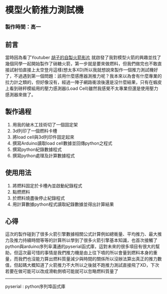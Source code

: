 模型火箭推力測試機
===
### 製作時間：高一
## 前言
當時因為看了Youtuber [胡子的自製火箭影片](https://www.youtube.com/watch?v=LLjmd6RTNYs&ab_channel=%E8%83%A1%E5%AD%90Huzi "Youtube") 就啟發了我對模型火箭的興趣並找了幾個同學一起開始製作了硝糖火箭，第一步就是要來做燃料，但我們做完也不敢直接試射怕直接上太空登月這樣(想太多XD)所以我就想說來製作一個推力測試機好了，不過遇到第一個問題：該用什麼感應器測推力呢？我本來以為會有什麼專業的拉力計之類的，但好像沒有，經過一陣子網路衝浪後還是沒什麼結果，只有在蝦皮上看到磅秤模組用的壓力感測器(Load Cell)雖然我感覺不太專業但還是使用壓力感測器來做了。
## 製作過程
1. 用我的破木工技術切了一個固定架
2. 3d列印了一個燃料卡槽
3. 將load cell與3d列印件固定起來
4. 撰寫Arduino讀取load cell數據並回傳python之程式
5. 撰寫python紀錄數據程式
6. 撰寫python處理及計算數據程式
## 使用用法
1. 將燃料固定於卡槽內並啟動紀錄程式
2. 點燃燃料
3. 於燃料燒盡後停止紀錄程式
4. 用計算數據python程式讀取紀錄數據並得出計算結果
## 心得
這次的製作碰到了很多火箭引擎數據相關公式計算例如總衝量、平均推力、最大推力及推力持續時間等等的計算所以學到了很多火箭引擎基本知識，也首次接觸了python與arduino序列阜溝通的pyserial函式庫，這對未來的很多項目有很大的幫助，但這次最可惜的事情是我們推力機是由上往下噴的所以會量到燃料本身的重量，而我們也沒能力算出燃料質量減少與時間的關係所以沒辦法算出真正的推力數值，但起碼大概知道了火箭推力不大所以之後就不跑推力測試直接飛了XD，下次若要在做可能可以改成滑軌側噴可能就可以忽略燃料質量了

---
pyserial : python序列埠函式庫